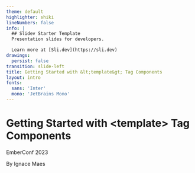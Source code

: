 ```yaml
---
theme: default
highlighter: shiki
lineNumbers: false
info: |
  ## Slidev Starter Template
  Presentation slides for developers.

  Learn more at [Sli.dev](https://sli.dev)
drawings:
  persist: false
transition: slide-left
title: Getting Started with &lt;template&gt; Tag Components
layout: intro
fonts:
  sans: 'Inter'
  mono: 'JetBrains Mono'
---
```


# Getting Started with &lt;template&gt; Tag Components

EmberConf 2023

<div class="absolute bottom-10">
  <span class="font-700">
    By Ignace Maes
  </span>
</div>

<!--
Presenter notes
-->
